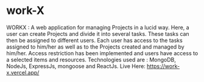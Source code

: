 # work-X
WORKX : A web application for managing Projects in a lucid way.
Here, a user can create Projects and divide it into several tasks. These tasks can then be assigned to different users. Each user has access to the tasks assigned to him/her as well as to the Projects created and managed by him/her.
Access restriction has been implemented and users have access to a selected items and resources.
Technologies used are : MongoDB, NodeJs, ExpressJs, mongoose and ReactJs.
Live Here: 
  https://work-x.vercel.app/ 

